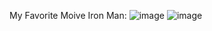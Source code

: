 My Favorite Moive Iron Man:
![image](https://github.com/MeherKhurana/My_Fav_Moive/assets/126173868/c77fc943-c47d-4944-a2a9-d343116544ae)
![image](https://github.com/MeherKhurana/My_Fav_Moive/assets/126173868/9db72272-3085-4cf2-bee7-80f77d5d6c2a)
